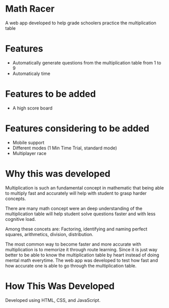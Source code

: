 # Math Racer

A web app developed to help grade schoolers practice the multiplication table

# Features
- Automatically generate questions from the multiplication table from 1 to 9
- Automaticaly time

# Features to be added
- A high score board

# Features considering to be added
- Mobile support
- Different modes (1 Min Time Trial, standard mode)
- Multiplayer race

# Why this was developed

Multiplication is such an fundamental concept in mathematic that being able to multiply fast and accurately will help with student to grasp harder concepts.

There are many math concept were an deep understanding of the multiplication table will help student solve questions faster and with less cognitive load.

Among these concets are: Factoring, identifying and naming perfect squares, arithmetics, division, distribution.

The most common way to become faster and more accurate with multiplication is to memorize it through route learning. Since it is just way better to be able to know the multiplication table by heart instead of doing mental math everytime. The web app was developed to test how fast and how accurate one is able to go through the multiplication table.

# How This Was Developed
Developed using HTML, CSS, and JavaScript.
